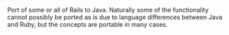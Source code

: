 Port of some or all of Rails to Java. Naturally some of the functionality cannot possibly be ported as is due to language differences between Java and Ruby, but the concepts are portable in many cases.